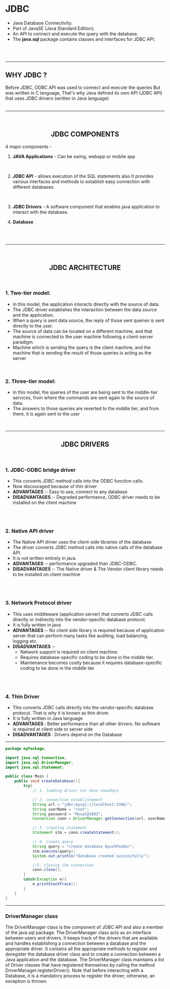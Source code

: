 # JDBC
- Java Database Connectivity. 
- Part of JavaSE (Java Standard Edition).
- An API to connect and execute the query with the database.
- The **java.sql** package contains classes and interfaces for JDBC API.
<br>
<br>


---

## WHY JDBC ?
Before JDBC, ODBC API was used to connect and execute the queries But was written in C language, That's why Java defined its own API (JDBC API) that uses JDBC drivers (written in Java language)
<br>
<br>

---
<br>

## <center>JDBC COMPONENTS
4 major components -
1. **JAVA Applications** - Can be swing, webapp or mobile app
<br>

2. **JDBC API** - allows execution of the SQL
statements also It provides various interfaces and methods to establish easy connection with different databases.
<br>

3. **JDBC Drivers** - A software component that enables java application to interact with the database. 


4. **Database**
<br>
<br>

---
<BR>

## <center>JDBC ARCHITECTURE
<BR>

### 1. Two-tier model: 
- In this model, the application interacts directly with the
source of data. 
- The JDBC driver establishes the interaction between the
data source and the application. 
- When a query is sent data source, the reply of those sent queries is sent directly to the user.
- The source of data can be located on a different machine, and that machine is connected to the user machine following a client-server
paradigm.
- Machine which is sending the query is the client
machine, and the machine that is sending the result of those queries is acting as the server

<BR>

### 2. Three-tier model: 
- In this model, the queries of the user are being sent to
the middle-tier services, from where the commands are sent again to the source of data.
- The answers to those queries are reverted to the middle tier, and from there, it is again sent to the user

<BR>

---

## <center> JDBC DRIVERS
<BR>

### 1. JDBC-ODBC bridge driver
- This converts JDBC method calls into the ODBC function calls. 
- Now discouraged because of thin driver
- **ADVANTAGES** :- Easy to use, connect to any database
- **DISADVANTAGES** :- Degraded performance, ODBC driver needs to be installed on the client machine
<br>
<br>

### 2. Native API driver
- The Native API driver uses the client-side libraries of the database.
- The driver converts JDBC method calls into native calls of the database API.
- It is not written entirely in java.
- **ADVANTAGES** :- performance upgraded than JDBC-ODBC.
- **DISADVANTAGES** :- The Native driver & The Vendor client library needs to be installed on client machine
<BR>
<BR>

### 3. Network Protocol driver
- This uses middleware (application server) that converts JDBC calls directly or indirectly
into the vendor-specific database protocol. 
- It is fully written in java
- **ADVANTAGES** :- No client side library is required
because of application server that can perform many tasks
like auditing, load balancing, logging etc.
- **DISADVANTAGES** :- 
    - Network support is required on client machine.
    - Requires database-specific coding to be done in the middle tier.
    - Maintenance becomes costly because it requires database-specific coding to be done in the middle tier
<br>
<br>

### 4. Thin Driver
- This converts JDBC calls directly into the vendor-specific
database protocol. That is why it is known as thin driver. 
- It is fully written in Java language
- **ADVANTAGES** : Better performance than all other 
drivers. No software is required at client side or 
server side
- **DISADVANTAGES** : Drivers depend on the Database

---

```java
package myPackage;

import java.sql.Connection;
import java.sql.DriverManager;
import java.sql.Statement;

public class Main {
    public void createDatabase(){
        try{
            // 1. loading driver not done nowadays

            // 2. connection establishement
            String url = "jdbc:mysql://localhost:3306/";
            String userName = "root";
            String password = "Mysql@1603";
            Connection conn = DriverManager.getConnection(url, userName, password);

            // 3. creating statement
            Statement stm = conn.createStatement();

            // 4. create query
            String query = "create database AyushPoddar";
            stm.execute(query);
            System.out.println("Database created successfully");

            //5. closing the connection
            conn.close();
        }
        catch(Exception e){
            e.printStackTrace();
        }
    }
}
```

---

### DriverManager class
The DriverManager class is the component of JDBC API and also a member of the java.sql package. The DriverManager class acts as an interface between users and drivers. It keeps track of the drivers that are available and handles establishing a connection between a database and the appropriate driver. It contains all the appropriate methods to register and deregister the database driver class and to create a connection between a Java application and the database. The DriverManager class maintains a list of Driver classes that have registered themselves by calling the method DriverManager.registerDriver(). Note that before interacting with a Database, it is a mandatory process to register the driver; otherwise, an exception is thrown.